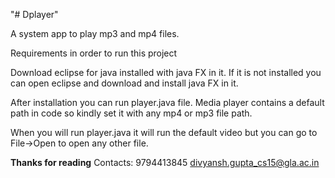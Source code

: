 "# Dplayer" 


A system app to play mp3 and mp4 files.

Requirements in order to run this project 

Download eclipse for java installed with java FX in it.
If it is not installed you can open eclipse and download and install java FX in it.

After installation you can run player.java file.
Media player contains a default path in code so kindly set it with any mp4 or mp3 file path.

When you will run player.java it will run the default video but you can go to File->Open to open any other file.

**Thanks for reading**
Contacts: 9794413845 divyansh.gupta_cs15@gla.ac.in
